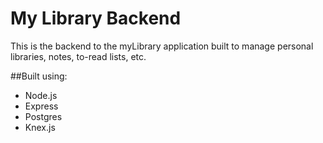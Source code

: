 # My Library Backend
This is the backend to the myLibrary application built to manage personal libraries, notes, to-read lists, etc.

##Built using:
* Node.js
* Express
* Postgres
* Knex.js

